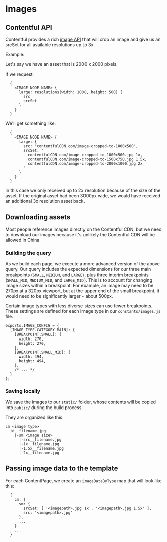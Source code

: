 # Images

## Contentful API

Contentful provides a rich [image API](https://www.contentful.com/developers/docs/references/images-api/) that will crop an image and give us an srcSet for all available resolutions up to 3x.

Example:

Let's say we have an asset that is 2000 x 2000 pixels.

If we request:

```
  {
    <IMAGE NODE NAME> {
      large: resolutions(width: 1000, height: 500) {
        src
        srcSet
      }
    }
  }
```

We'll get something like:

```
  {
    <IMAGE NODE NAME> {
      large: {
        src: "contentfulCDN.com/image-cropped-to-1000x500",
        srcSet: "
          contentfulCDN.com/image-cropped-to-1000x500.jpg 1x,
          contentfulCDN.com/image-cropped-to-1500x750.jpg 1.5x,
          contentfulCDN.com/image-cropped-to-2000x1000.jpg 2x
        "
      }
    }
  }
```

In this case we only received up to 2x resolution because of the size of the asset. If the original asset had been 3000px wide, we would have received an additional 3x resolution asset back.

## Downloading assets

Most people reference images directly on the Contentful CDN, but we need to download our images because it's unlikely the Contentful CDN will be allowed in China.

### Building the query

As we build each page, we execute a more advanced version of the above query. Our query includes the expected dimensions for our three main breakpoints (`SMALL`, `MEDIUM`, and `LARGE`), plus three interim breakpoints (`SMALL_MID`, `MEDIUM_MID`, and `LARGE_MID`). This is to account for changing image sizes within a breakpoint. For example, an image may need to be 270px at a 320px viewport, but at the upper end of the small breakpoint, it would need to be significantly larger - about 500px.

Certain image types with less diverse sizes can use fewer breakpoints. These settings are defined for each image type in our `constants/images.js` file.

```
exports.IMAGE_CONFIG = {
  [IMAGE_TYPE.CATEGORY_MAIN]: {
    [BREAKPOINT.SMALL]: {
      width: 270,
      height: 270,
    },
    [BREAKPOINT.SMALL_MID]: {
      width: 494,
      height: 494,
    },
    /* ... */
  }
};
```

### Saving locally

We save the images to our `static/` folder, whose contents will be copied into `public/` during the build process.

They are organized like this:

```
cm <image type>
  id__filename.jpg
    |-sm <image size>
      |-src__filename.jpg
      |-1x__filename.jpg
      |-1.5x__filename.jpg
      |-2x__filename.jpg
```

## Passing image data to the template

For each ContentPage, we create an `imageDataByType` map that will look like this:

```
  {
    cm: {
      sm: {
        srcSet: [ '<imagepath>.jpg 1x', '<imagepath>.jpg 1.5x' ],
        src: '<imagepath>.jpg'
      },
      ...
    }
    ...
  }
```
